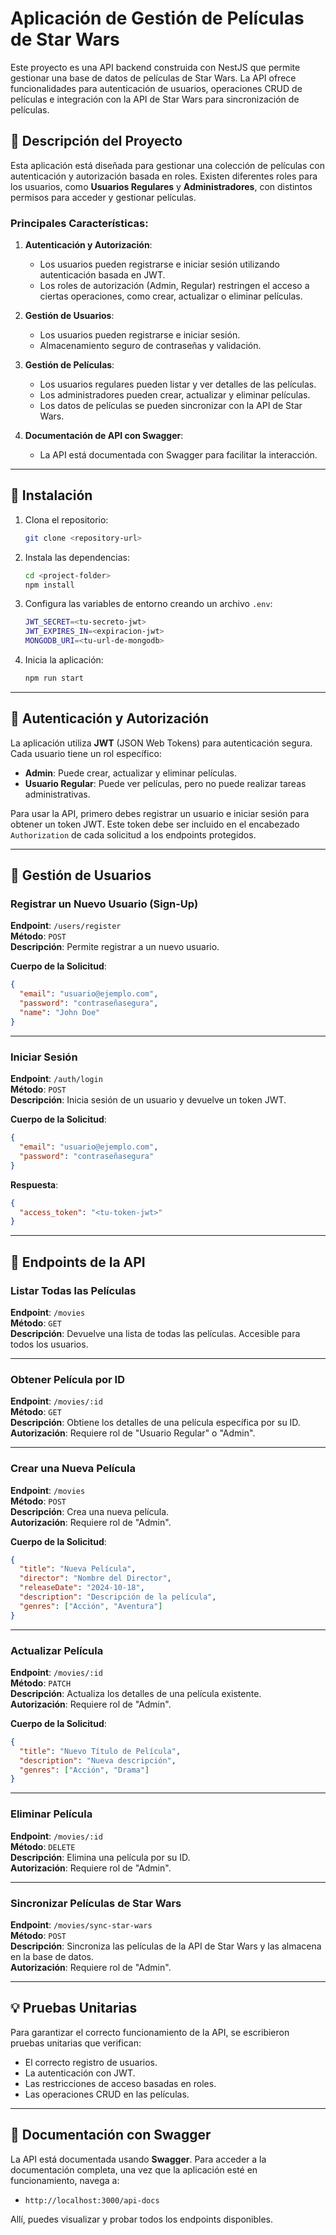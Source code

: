 # Aplicación de Gestión de Películas de Star Wars

Este proyecto es una API backend construida con NestJS que permite gestionar una base de datos de películas de Star Wars. La API ofrece funcionalidades para autenticación de usuarios, operaciones CRUD de películas e integración con la API de Star Wars para sincronización de películas.

## 👀 Descripción del Proyecto

Esta aplicación está diseñada para gestionar una colección de películas con autenticación y autorización basada en roles. Existen diferentes roles para los usuarios, como **Usuarios Regulares** y **Administradores**, con distintos permisos para acceder y gestionar películas.

### Principales Características:

1. **Autenticación y Autorización**: 
   - Los usuarios pueden registrarse e iniciar sesión utilizando autenticación basada en JWT.
   - Los roles de autorización (Admin, Regular) restringen el acceso a ciertas operaciones, como crear, actualizar o eliminar películas.
  
2. **Gestión de Usuarios**:
   - Los usuarios pueden registrarse e iniciar sesión.
   - Almacenamiento seguro de contraseñas y validación.

3. **Gestión de Películas**:
   - Los usuarios regulares pueden listar y ver detalles de las películas.
   - Los administradores pueden crear, actualizar y eliminar películas.
   - Los datos de películas se pueden sincronizar con la API de Star Wars.

4. **Documentación de API con Swagger**: 
   - La API está documentada con Swagger para facilitar la interacción.

---

## 🚀 Instalación

1. Clona el repositorio:

   ```bash
   git clone <repository-url>
   ```

2. Instala las dependencias:

   ```bash
   cd <project-folder>
   npm install
   ```

3. Configura las variables de entorno creando un archivo `.env`:

   ```bash
   JWT_SECRET=<tu-secreto-jwt>
   JWT_EXPIRES_IN=<expiracion-jwt>
   MONGODB_URI=<tu-url-de-mongodb>
   ```

4. Inicia la aplicación:

   ```bash
   npm run start
   ```

---

## 🔑 Autenticación y Autorización

La aplicación utiliza **JWT** (JSON Web Tokens) para autenticación segura. Cada usuario tiene un rol específico:

- **Admin**: Puede crear, actualizar y eliminar películas.
- **Usuario Regular**: Puede ver películas, pero no puede realizar tareas administrativas.

Para usar la API, primero debes registrar un usuario e iniciar sesión para obtener un token JWT. Este token debe ser incluido en el encabezado `Authorization` de cada solicitud a los endpoints protegidos.

---

## 👥 Gestión de Usuarios

### Registrar un Nuevo Usuario (Sign-Up)

**Endpoint**: `/users/register`  
**Método**: `POST`  
**Descripción**: Permite registrar a un nuevo usuario.

**Cuerpo de la Solicitud**:
```json
{
  "email": "usuario@ejemplo.com",
  "password": "contraseñasegura",
  "name": "John Doe"
}
```

---

### Iniciar Sesión

**Endpoint**: `/auth/login`  
**Método**: `POST`  
**Descripción**: Inicia sesión de un usuario y devuelve un token JWT.

**Cuerpo de la Solicitud**:
```json
{
  "email": "usuario@ejemplo.com",
  "password": "contraseñasegura"
}
```

**Respuesta**:
```json
{
  "access_token": "<tu-token-jwt>"
}
```

---

## 🤖 Endpoints de la API

### Listar Todas las Películas

**Endpoint**: `/movies`  
**Método**: `GET`  
**Descripción**: Devuelve una lista de todas las películas. Accesible para todos los usuarios.

---

### Obtener Película por ID

**Endpoint**: `/movies/:id`  
**Método**: `GET`  
**Descripción**: Obtiene los detalles de una película específica por su ID.  
**Autorización**: Requiere rol de "Usuario Regular" o "Admin".

---

### Crear una Nueva Película

**Endpoint**: `/movies`  
**Método**: `POST`  
**Descripción**: Crea una nueva película.  
**Autorización**: Requiere rol de "Admin".

**Cuerpo de la Solicitud**:
```json
{
  "title": "Nueva Película",
  "director": "Nombre del Director",
  "releaseDate": "2024-10-18",
  "description": "Descripción de la película",
  "genres": ["Acción", "Aventura"]
}
```

---

### Actualizar Película

**Endpoint**: `/movies/:id`  
**Método**: `PATCH`  
**Descripción**: Actualiza los detalles de una película existente.  
**Autorización**: Requiere rol de "Admin".

**Cuerpo de la Solicitud**:
```json
{
  "title": "Nuevo Título de Película",
  "description": "Nueva descripción",
  "genres": ["Acción", "Drama"]
}
```

---

### Eliminar Película

**Endpoint**: `/movies/:id`  
**Método**: `DELETE`  
**Descripción**: Elimina una película por su ID.  
**Autorización**: Requiere rol de "Admin".

---

### Sincronizar Películas de Star Wars

**Endpoint**: `/movies/sync-star-wars`  
**Método**: `POST`  
**Descripción**: Sincroniza las películas de la API de Star Wars y las almacena en la base de datos.  
**Autorización**: Requiere rol de "Admin".

---

## 💡 Pruebas Unitarias

Para garantizar el correcto funcionamiento de la API, se escribieron pruebas unitarias que verifican:

- El correcto registro de usuarios.
- La autenticación con JWT.
- Las restricciones de acceso basadas en roles.
- Las operaciones CRUD en las películas.

---

## 🤝 Documentación con Swagger

La API está documentada usando **Swagger**. Para acceder a la documentación completa, una vez que la aplicación esté en funcionamiento, navega a:

- `http://localhost:3000/api-docs`

Allí, puedes visualizar y probar todos los endpoints disponibles.
